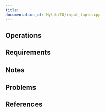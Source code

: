 ```yaml
---
title: 
documentation_of: Mylib/IO/input_tuple.cpp
---
```


## Operations

## Requirements

## Notes

## Problems

## References
